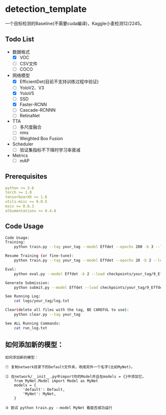 # detection_template

一个目标检测的Baseline(不需要cuda编译)，Kaggle小麦检测12/2245。

## Todo List

- 数据格式
  - [x] VOC
  - [ ] CSV文件
  - [ ] COCO

- 网络模型
  - [x] EfficientDet(目前不支持训练过程中验证)
  - [ ] YoloV2、V3
  - [x] YoloV5
  - [ ] SSD
  - [x] Faster-RCNN
  - [ ] Cascade-RCNNN
  - [ ] RetinaNet
  
- TTA
  - [ ] 多尺度融合
  - [ ] nms
  - [ ] Weighted Box Fusion

- Scheduler
  - [ ] 验证集指标不下降时学习率衰减

- Metrics
  - [ ] mAP

## Prerequisites

```yaml
python >= 3.6
torch >= 1.0
tensorboardX >= 1.6
utils-misc >= 0.0.5
mscv >= 0.0.3
albumentations >= 0.4.0
```

## Code Usage

```bash
Code Usage:
Training:
    python train.py --tag your_tag --model Effdet --epochs 200 -b 3 --lr 0.0001 --gpu 0

Resume Training (or fine-tune):
    python train.py --tag your_tag --model Effdet --epochs 20 -b 2 --load checkpoints/your_tag/9_Effdet.pt --resume --gpu 0

Eval:
    python eval.py --model Effdet -b 2 --load checkpoints/your_tag/9_Effdet.pt --gpu 1

Generate Submission:
    python submit.py --model Effdet --load checkpoints/your_tag/9_Effdet.pt -b 2 --gpu 0

See Running Log:
    cat logs/your_tag/log.txt

Clear(delete all files with the tag, BE CAREFUL to use):
    python clear.py --tag your_tag

See ALL Running Commands:
    cat run_log.txt
```

## 如何添加新的模型：

```
如何添加新的模型：

① 复制network目录下的Default文件夹，改成另外一个名字(比如MyNet)。

② 在network/__init__.py中import你的Model并且在models = {}中添加它。
    from MyNet.Model import Model as MyNet
    models = {
        'default': Default,
        'MyNet': MyNet,
    }

③ 尝试 python train.py --model MyNet 看能否成功运行
```